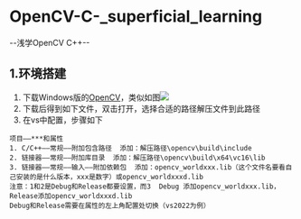 # OpenCV-C-_superficial_learning
--浅学OpenCV C++--
## 1.环境搭建
1. 下载Windows版的[OpenCV](https://opencv.org/releases/)，类似如图![](https://github.com/heng-jack/OpenCV-Cpp_superficial_learning/blob/main/image.png)
2. 下载后得到如下文件，双击打开，选择合适的路径解压文件到此路径
3. 在vs中配置，步骤如下
```
项目——***和属性
1. C/C++——常规——附加包含路径  添加：解压路径\opencv\build\include
2. 链接器——常规——附加库目录  添加：解压路径\opencv\build\x64\vc16\lib
3. 链接器——常规——输入——附加依赖包  添加：opencv_worldxxx.lib（这个文件名要看自己安装的是什么版本，xxx是数字）或opencv_worldxxxd.lib
注意：1和2是Debug和Release都要设置，而3  Debug 添加opencv_worldxxx.lib，Release添加opencv_worldxxxd.lib
Debug和Release需要在属性的左上角配置处切换（vs2022为例）
```
